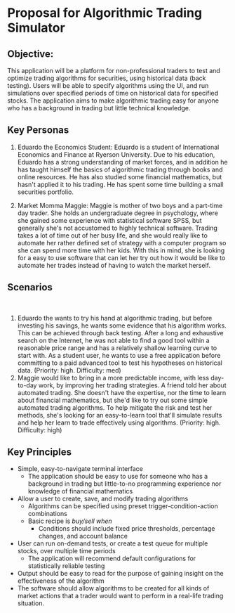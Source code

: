 # Proposal for Algorithmic Trading Simulator

## Objective:

This application will be a platform for non-professional traders to test and optimize trading algorithms for securities, using historical data (back testing). Users will be able to specify algorithms using the UI, and run simulations over specified periods of time on historical data for specified stocks. The application aims to make algorithmic trading easy for anyone who has a background in trading but little technical knowledge.

## Key Personas

1. Eduardo the Economics Student: 
Eduardo is a student of International Economics and Finance at Ryerson University. Due to his education, Eduardo has a strong understanding of market forces, and in addition he has taught himself the basics of algorithmic trading through books and online resources. He has also studied some financial mathematics, but hasn't applied it to his trading. He has spent some time building a small securities portfolio.

2. Market Momma Maggie:
Maggie is mother of two boys and a part-time day trader. She holds an undergraduate degree in psychology, where she gained some experience with statistical software SPSS, but generally she's not accustomed to highly technical software. Trading takes a lot of time out of her busy life, and she would really like to automate her rather defined set of strategy with a computer program so she can spend more time with her kids. With this in mind, she is looking for a easy to use software that can let her try out how it would be like to automate her trades instead of having to watch the market herself.

## Scenarios
​
1. Eduardo the wants to try his hand at algorithmic trading, but before investing his savings, he wants some evidence that his algorithm works. This can be achieved through back testing. After a long and exhaustive search on the Internet, he was not able to find a good tool within a reasonable price range and has a relatively shallow learning curve to start with. As a student user, he wants to use a free application before committing to a paid advanced tool to test his hypotheses on historical data. (Priority: high. Difficulty: med)
​
2. Maggie would like to bring in a more predictable income, with less day-to-day work, by improving her trading strategies. A friend told her about automated trading. She doesn't have the expertise, nor the time to learn about financial mathematics, but she'd like to try out some simple automated trading algorithms. To help mitigate the risk and test her methods, she's looking for an easy-to-learn tool that'll simulate results and help her learn to trade effectively using algorithms. (Priority: high. Difficulty: high) 

## Key Principles
* Simple, easy-to-navigate terminal interface
  * The application should be easy to use for someone who has a background in trading but little-to-no programming experience nor knowledge of financial mathematics
* Allow a user to create, save, and modify trading algorithms
  * Algorithms can be specified using preset trigger-condition-action combinations
  * Basic recipe is _buy/sell <amount> when <conditions>_
    * Conditions should include fixed price thresholds, percentage changes, and account balance
* User can run on-demand tests, or create a test queue for multiple stocks, over multiple time periods
  * The application will recommend default configurations for statistically reliable testing
* Output should be easy to read for the purpose of gaining insight on the effectiveness of the algorithm
* The software should allow algorithms to be created for all kinds of market actions that a trader would want to perform in a real-life trading situation.